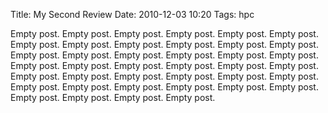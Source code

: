 Title: My Second Review
Date: 2010-12-03 10:20
Tags: hpc

Empty post.
Empty post.
Empty post.
Empty post.
Empty post.
Empty post.
Empty post.
Empty post.
Empty post.
Empty post.
Empty post.
Empty post.
Empty post.
Empty post.
Empty post.
Empty post.
Empty post.
Empty post.
Empty post.
Empty post.
Empty post.
Empty post.
Empty post.
Empty post.
Empty post.
Empty post.
Empty post.
Empty post.
Empty post.
Empty post.
Empty post.
Empty post.
Empty post.
Empty post.
Empty post.
Empty post.
Empty post.
Empty post.
Empty post.
Empty post.
